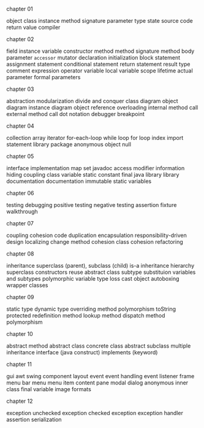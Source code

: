 chapter 01

object
class
instance
method
signature
parameter
type
state
source code
return value
compiler

chapter 02

field
instance variable
constructor
method
method signature
method body
parameter
`accessor`
mutator
declaration
initialization
block
statement
assignment statement
conditional statement
return statement
result type
comment
expression
operator
variable
local variable
scope
lifetime
actual parameter
formal parameters

chapter 03

abstraction
modularization
divide and conquer
class diagram
object diagram
instance diagram
object reference
overloading
internal method call
external method call
dot notation
debugger
breakpoint

chapter 04

collection
array
iterator
for-each-loop
while loop
for loop
index
import statement
library
package
anonymous object
null

chapter 05

interface
implementation
map
set
javadoc
access modifier
information hiding
coupling
class variable
static
constant
final
java library
library documentation
documentation
immutable
static variables

chapter 06

testing
debugging
positive testing
negative testing
assertion
fixture
walkthrough

chapter 07

coupling
cohesion
code duplication
encapsulation
responsibility-driven design
localizing change
method cohesion
class cohesion
refactoring

chapter 08

inheritance
superclass (parent),
subclass (child)
is-a
inheritance hierarchy
superclass constructors
reuse
abstract class
subtype
substituion
variables and subtypes
polymorphic variable
type loss
cast
object
autoboxing
wrapper classes

chapter 09

static type
dynamic type
overriding
method polymorphism
toString
protected
redefinition
method lookup
method dispatch
method polymorphism


chapter 10

abstract method
abstract class
concrete class
abstract subclass
multiple inheritance
interface (java construct)
implements (keyword)

chapter 11

gui
awt
swing
component
layout
event
event handling
event listener
frame
menu bar
menu menu item
content pane
modal dialog
anonymous inner class
final variable
image formats

chapter 12

exception
unchecked exception
checked exception
exception handler
assertion
serialization
